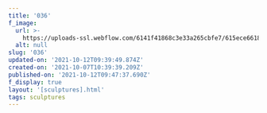 ```yaml
---
title: '036'
f_image:
  url: >-
    https://uploads-ssl.webflow.com/6141f41868c3e33a265cbfe7/615ece6618e96a705da694eb_036.jpg
  alt: null
slug: '036'
updated-on: '2021-10-12T09:39:49.874Z'
created-on: '2021-10-07T10:39:39.209Z'
published-on: '2021-10-12T09:47:37.690Z'
f_display: true
layout: '[sculptures].html'
tags: sculptures
---
```



